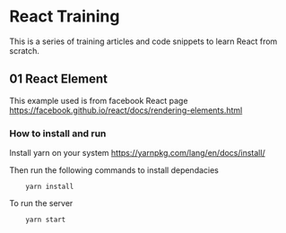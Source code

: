 # React Training
This is a series of training articles and code snippets to learn React from scratch.

## 01 React Element

This example used is from facebook React page https://facebook.github.io/react/docs/rendering-elements.html
 
### How to install and run
Install yarn on your system
https://yarnpkg.com/lang/en/docs/install/

Then run the following commands to install dependacies

```
    yarn install    
```

To run the server
```
    yarn start
```
